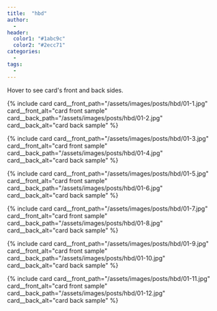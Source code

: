 ```yaml
---
title:  "hbd"
author:
  -
header:
  color1: "#1abc9c"
  color2: "#2ecc71"
categories:
  -
tags:
  -
---
```


Hover to see card's front and back sides.

{% include card
  card__front_path="/assets/images/posts/hbd/01-1.jpg"
  card__front_alt="card front sample"
  card__back_path="/assets/images/posts/hbd/01-2.jpg"
  card__back_alt="card back sample"
%}

{% include card
  card__front_path="/assets/images/posts/hbd/01-3.jpg"
  card__front_alt="card front sample"
  card__back_path="/assets/images/posts/hbd/01-4.jpg"
  card__back_alt="card back sample"
%}

{% include card
  card__front_path="/assets/images/posts/hbd/01-5.jpg"
  card__front_alt="card front sample"
  card__back_path="/assets/images/posts/hbd/01-6.jpg"
  card__back_alt="card back sample"
%}

{% include card
  card__front_path="/assets/images/posts/hbd/01-7.jpg"
  card__front_alt="card front sample"
  card__back_path="/assets/images/posts/hbd/01-8.jpg"
  card__back_alt="card back sample"
%}

{% include card
  card__front_path="/assets/images/posts/hbd/01-9.jpg"
  card__front_alt="card front sample"
  card__back_path="/assets/images/posts/hbd/01-10.jpg"
  card__back_alt="card back sample"
%}

{% include card
  card__front_path="/assets/images/posts/hbd/01-11.jpg"
  card__front_alt="card front sample"
  card__back_path="/assets/images/posts/hbd/01-12.jpg"
  card__back_alt="card back sample"
%}

